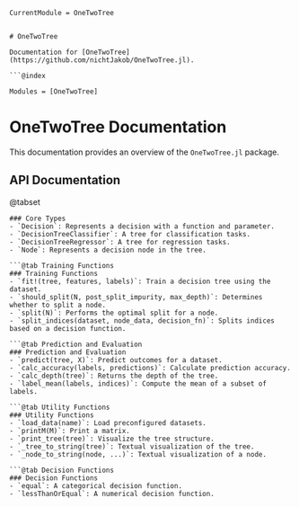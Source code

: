 ```@meta
CurrentModule = OneTwoTree


# OneTwoTree

Documentation for [OneTwoTree](https://github.com/nichtJakob/OneTwoTree.jl).

```@index
```

```@autodocs
Modules = [OneTwoTree]
```
# OneTwoTree Documentation

This documentation provides an overview of the `OneTwoTree.jl` package.

## API Documentation

@tabset
```@tab Core Types and Structures
### Core Types
- `Decision`: Represents a decision with a function and parameter.
- `DecisionTreeClassifier`: A tree for classification tasks.
- `DecisionTreeRegressor`: A tree for regression tasks.
- `Node`: Represents a decision node in the tree.

```@tab Training Functions
### Training Functions
- `fit!(tree, features, labels)`: Train a decision tree using the dataset.
- `should_split(N, post_split_impurity, max_depth)`: Determines whether to split a node.
- `split(N)`: Performs the optimal split for a node.
- `split_indices(dataset, node_data, decision_fn)`: Splits indices based on a decision function.

```@tab Prediction and Evaluation
### Prediction and Evaluation
- `predict(tree, X)`: Predict outcomes for a dataset.
- `calc_accuracy(labels, predictions)`: Calculate prediction accuracy.
- `calc_depth(tree)`: Returns the depth of the tree.
- `label_mean(labels, indices)`: Compute the mean of a subset of labels.

```@tab Utility Functions
### Utility Functions
- `load_data(name)`: Load preconfigured datasets.
- `printM(M)`: Print a matrix.
- `print_tree(tree)`: Visualize the tree structure.
- `_tree_to_string(tree)`: Textual visualization of the tree.
- `_node_to_string(node, ...)`: Textual visualization of a node.

```@tab Decision Functions
### Decision Functions
- `equal`: A categorical decision function.
- `lessThanOrEqual`: A numerical decision function.